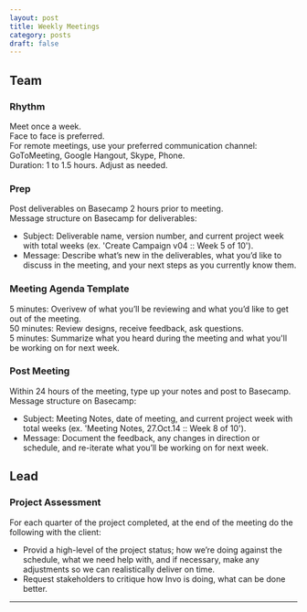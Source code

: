 ```yaml
---
layout: post
title: Weekly Meetings
category: posts
draft: false
---
```


## Team

### Rhythm
Meet once a week. 	
Face to face is preferred. 	
For remote meetings, use your preferred communication channel: GoToMeeting, Google Hangout, Skype, Phone. 	
Duration: 1 to 1.5 hours. Adjust as needed.

### Prep
Post deliverables on Basecamp 2 hours prior to meeting. 	
Message structure on Basecamp for deliverables:  
<ul>
	<li>Subject: Deliverable name, version number, and current project week with total weeks (ex.
	'Create Campaign v04 :: Week 5 of 10').</li>
	<li>Message: Describe what’s new in the deliverables, what you’d like to discuss in the meeting, and your next steps as you currently know them.</li>
</ul>


### Meeting Agenda Template  
5 minutes: Overivew of what you’ll be reviewing and what you’d like to get out of the meeting. 	
50 minutes: Review designs, receive feedback, ask questions. 	
5 minutes: Summarize what you heard during the meeting and what you'll be working on for next week.

### Post Meeting 
Within 24 hours of the meeting, type up your notes and post to Basecamp. 	
Message structure on Basecamp:
<ul>
	<li>Subject: Meeting Notes, date of meeting, and current project week with total weeks (ex. 'Meeting Notes, 27.Oct.14 :: Week 8 of 10').</li>
	<li>Message: Document the feedback, any changes in direction or schedule, and re-iterate what you’ll be working on for next week.</li>
</ul>

## Lead
 
### Project Assessment
For each quarter of the project completed, at the end of the meeting do the following with the client:
<ul>
	<li>Provid a high-level of the project status; how we’re doing against the schedule, what we need help with, and if necessary, make any adjustments so we can realistically deliver on time.</li>
	<li>Request stakeholders to critique how Invo is doing, what can be done better.</li>
</ul>  

---
